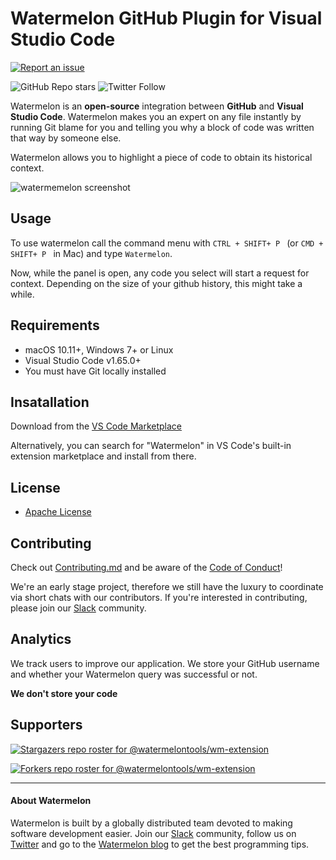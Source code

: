 # Watermelon GitHub Plugin for Visual Studio Code

[![Report an issue](https://img.shields.io/badge/-Report%20an%20issue-critical)](https://github.com/watermelontools/wm-extension/issues)

![GitHub Repo stars](https://img.shields.io/github/stars/watermelontools/wm-extension?affiliations=OWNER&style=social)
![Twitter Follow](https://img.shields.io/twitter/follow/WatermelonTools?style=social)

Watermelon is an **open-source** integration between **GitHub** and **Visual Studio Code**. Watermelon makes you an expert on any file instantly by running Git blame for you and telling you why a block of code was written that way by someone else.

Watermelon allows you to highlight a piece of code to obtain its historical context. 

![watermemelon screenshot](https://github.com/watermelontools/wm-extension/640demo.gif)

## Usage
To use watermelon call the command menu with `CTRL + SHIFT+ P ` (or `CMD + SHIFT+ P ` in Mac)
and type `Watermelon`.

Now, while the panel is open, any code you select will start a request for context. Depending on the size of your github history, this might take a while.

## Requirements

* macOS 10.11+, Windows 7+ or Linux
* Visual Studio Code v1.65.0+
* You must have Git locally installed

## Insatallation

Download from the [VS Code Marketplace](https://marketplace.visualstudio.com/items?itemName=WatermelonTools.watermelon-tools)

Alternatively, you can search for "Watermelon" in VS Code's built-in extension marketplace and install from there.

## License

- [Apache License](https://github.com/watermelontools/wm-extension/blob/main/LICENSE)

## Contributing

Check out [Contributing.md](https://github.com/watermelontools/wm-extension/blob/dev/CONTRIBUTING.md) and be aware of the [Code of Conduct](https://github.com/watermelontools/wm-extension/blob/dev/CODE_OF_CONDUCT.md)!

We're an early stage project, therefore we still have the luxury to coordinate via short chats with our contributors. If you're interested in contributing, please join our [Slack](https://join.slack.com/t/watermelonusers/shared_invite/zt-15bjnr3rm-uoz8QMb1HMVB4Qywvq94~Q) community.

## Analytics

We track users to improve our application. We store your GitHub username and whether your Watermelon query was successful or not. 

**We don't store your code**

## Supporters

[![Stargazers repo roster for @watermelontools/wm-extension](https://reporoster.com/stars/dark/watermelontools/wm-extension)](https://github.com/watermelontools/wm-extension/stargazers)

[![Forkers repo roster for @watermelontools/wm-extension](https://reporoster.com/forks/dark/watermelontools/wm-extension)](https://github.com/watermelontools/wm-extension/network/members)


---

#### About Watermelon

Watermelon is built by a globally distributed team devoted to making software development easier. Join our [Slack](https://join.slack.com/t/watermelonusers/shared_invite/zt-15bjnr3rm-uoz8QMb1HMVB4Qywvq94~Q) community, follow us on [Twitter](https://twitter.com/WatermelonTools) and go to the [Watermelon blog](https://watermelon.tools/blog/blog) to get the best programming tips. 
